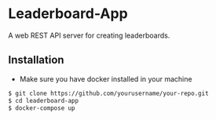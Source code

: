 # Leaderboard-App

A web REST API server for creating leaderboards.

## Installation

 - Make sure you have docker installed in your machine

```bash
$ git clone https://github.com/yourusername/your-repo.git
$ cd leaderboard-app
$ docker-compose up
